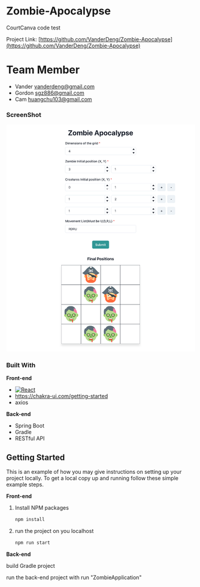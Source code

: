 # Zombie-Apocalypse
CourtCanva code test

Project Link: [https://github.com/VanderDeng/Zombie-Apocalypse](https://github.com/VanderDeng/Zombie-Apocalypse)

# Team Member
- Vander vanderdeng@gmail.com
- Gordon sgz886@gmail.com
- Cam huangchu103@gmail.com


### ScreenShot
![Demo](/screenshot.png)
### Built With

**Front-end**
* [![React][React.js]][React-url]
* https://chakra-ui.com/getting-started
* axios

**Back-end**
* Spring Boot
* Gradle
* RESTful API




<!-- GETTING STARTED -->
## Getting Started

This is an example of how you may give instructions on setting up your project locally.
To get a local copy up and running follow these simple example steps.

**Front-end**
1. Install NPM packages
   ```sh
   npm install
   ```
2. run the project on you localhost
   ```sh
   npm run start
   ```

**Back-end**

build Gradle project

run the back-end project with run "ZombieApplication"





[React.js]: https://img.shields.io/badge/React-20232A?style=for-the-badge&logo=react&logoColor=61DAFB
[React-url]: https://reactjs.org/